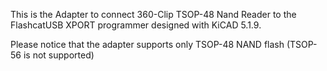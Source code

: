 This is the Adapter to connect 360-Clip TSOP-48 Nand Reader to the FlashcatUSB XPORT programmer designed with KiCAD 5.1.9.

Please notice that the adapter supports only TSOP-48 NAND flash (TSOP-56 is not supported)
